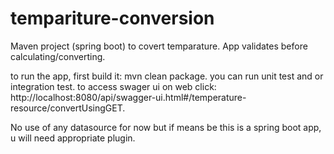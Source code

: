 # tempariture-conversion


Maven project (spring boot) to covert temparature.
App validates before calculating/converting.

to run the app, first build it: mvn clean package.
you can run unit test and or integration test. to access swager ui on web click: http://localhost:8080/api/swagger-ui.html#/temperature-resource/convertUsingGET.

No use of any datasource for now but if means be this is a spring boot app, u will need appropriate plugin.


